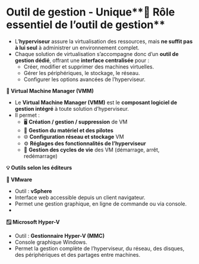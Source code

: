 # Outil de gestion - Unique**🎯 Rôle essentiel de l’outil de gestion**
- L’**hyperviseur** assure la virtualisation des ressources, mais **ne suffit pas à lui seul** à administrer un environnement complet.
- Chaque solution de virtualisation s’accompagne donc d’un **outil de gestion dédié**, offrant une **interface centralisée** pour :
  - Créer, modifier et supprimer des machines virtuelles.
  - Gérer les périphériques, le stockage, le réseau.
  - Configurer les options avancées de l’hyperviseur.



**🧠 Virtual Machine Manager (VMM)**

- Le **Virtual Machine Manager (VMM)** est le **composant logiciel de gestion intégré** à toute solution d’hyperviseur.
- Il permet :
  - 🖥️ **Création / gestion / suppression** de VM
  - 💽 **Gestion du matériel et des pilotes**
  - 🌐 **Configuration réseau et stockage** VM
  - ⚙️ **Réglages des fonctionnalités de l’hyperviseur**
  - 🔁 **Gestion des cycles de vie** des VM (démarrage, arrêt, redémarrage)



**💡 Outils selon les éditeurs**

**🧩 VMware**

- Outil : **vSphere**
- Interface web accessible depuis un client navigateur.
- Permet une gestion graphique, en ligne de commande ou via console.
- 

**🪟 Microsoft Hyper-V**

- Outil : **Gestionnaire Hyper-V (MMC)**
- Console graphique Windows.
- Permet la gestion complète de l’hyperviseur, du réseau, des disques, des périphériques et des partages entre machines.
